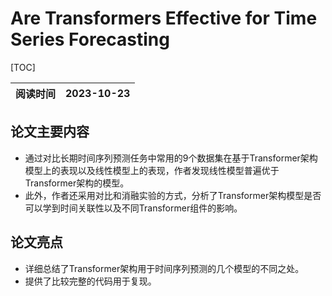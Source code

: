 # Are Transformers Effective for Time Series Forecasting

[TOC]

| 阅读时间 | 2023-10-23 |
| -------- | ---------- |

## 论文主要内容

- 通过对比长期时间序列预测任务中常用的9个数据集在基于Transformer架构模型上的表现以及线性模型上的表现，作者发现线性模型普遍优于Transformer架构的模型。
- 此外，作者还采用对比和消融实验的方式，分析了Transformer架构模型是否可以学到时间关联性以及不同Transformer组件的影响。

## 论文亮点

- 详细总结了Transformer架构用于时间序列预测的几个模型的不同之处。
- 提供了比较完整的代码用于复现。

